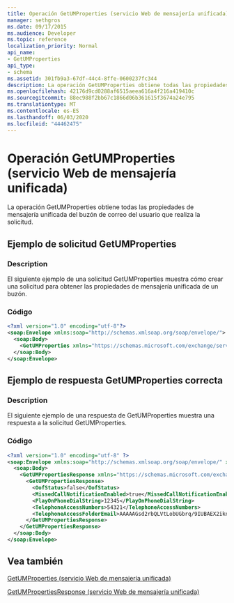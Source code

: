 ```yaml
---
title: Operación GetUMProperties (servicio Web de mensajería unificada)
manager: sethgros
ms.date: 09/17/2015
ms.audience: Developer
ms.topic: reference
localization_priority: Normal
api_name:
- GetUMProperties
api_type:
- schema
ms.assetid: 301fb9a3-67df-44c4-8ffe-0600237fc344
description: La operación GetUMProperties obtiene todas las propiedades de mensajería unificada del buzón de correo del usuario que realiza la solicitud.
ms.openlocfilehash: 42176d9cd0288af6515aeea616a4f216a419410c
ms.sourcegitcommit: 88ec988f2bb67c1866d06b361615f3674a24e795
ms.translationtype: MT
ms.contentlocale: es-ES
ms.lasthandoff: 06/03/2020
ms.locfileid: "44462475"
---
```

# <a name="getumproperties-operation-um-web-service"></a>Operación GetUMProperties (servicio Web de mensajería unificada)

La operación GetUMProperties obtiene todas las propiedades de mensajería unificada del buzón de correo del usuario que realiza la solicitud.
  
## <a name="getumproperties-request-example"></a>Ejemplo de solicitud GetUMProperties

### <a name="description"></a>Description

El siguiente ejemplo de una solicitud GetUMProperties muestra cómo crear una solicitud para obtener las propiedades de mensajería unificada de un buzón.
  
### <a name="code"></a>Código

```XML
<?xml version="1.0" encoding="utf-8"?>
<soap:Envelope xmlns:soap="http://schemas.xmlsoap.org/soap/envelope/">
  <soap:Body>
    <GetUMProperties xmlns="https://schemas.microsoft.com/exchange/services/2006/messages" />
  </soap:Body>
</soap:Envelope>
```

## <a name="successful-getumproperties-response-example"></a>Ejemplo de respuesta GetUMProperties correcta

### <a name="description"></a>Description

El siguiente ejemplo de una respuesta de GetUMProperties muestra una respuesta a la solicitud GetUMProperties.
  
### <a name="code"></a>Código

```XML
<?xml version="1.0" encoding="utf-8" ?>
<soap:Envelope xmlns:soap="http://schemas.xmlsoap.org/soap/envelope/" xmlns:xsi="http://www.w3.org/2001/XMLSchema-instance" xmlns:xsd="http://www.w3.org/2001/XMLSchema">
  <soap:Body>
    <GetUMPropertiesResponse xmlns="https://schemas.microsoft.com/exchange/services/2006/messages">
      <GetUMPropertiesResponse>
        <OofStatus>false</OofStatus> 
        <MissedCallNotificationEnabled>true</MissedCallNotificationEnabled> 
        <PlayOnPhoneDialString>12345</PlayOnPhoneDialString> 
        <TelephoneAccessNumbers>54321</TelephoneAccessNumbers> 
        <TelephoneAccessFolderEmail>AAAAAGsd2rbQLVtLobUGbrq/9IUBAEX2ikn/L8JJtI5WHI0FAW8AAAFXHhsAAA==</TelephoneAccessFolderEmail> 
      </GetUMPropertiesResponse>
    </GetUMPropertiesResponse>
  </soap:Body>
</soap:Envelope>
```

## <a name="see-also"></a>Vea también



[GetUMProperties (servicio Web de mensajería unificada)](getumproperties-um-web-service.md)
  
[GetUMPropertiesResponse (servicio Web de mensajería unificada)](getumpropertiesresponse-um-web-service.md)

